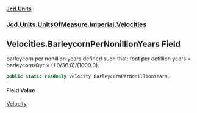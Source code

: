 #### [Jcd.Units](index 'index')
### [Jcd.Units.UnitsOfMeasure.Imperial](Jcd.Units.UnitsOfMeasure.Imperial 'Jcd.Units.UnitsOfMeasure.Imperial').[Velocities](Velocities 'Jcd.Units.UnitsOfMeasure.Imperial.Velocities')

## Velocities.BarleycornPerNonillionYears Field

barleycorn per nonillion years defined such that: foot per octillion years = barleycorn/Qyr × (1.0/36.0)/(1000.0).

```csharp
public static readonly Velocity BarleycornPerNonillionYears;
```

#### Field Value
[Velocity](Velocity 'Jcd.Units.UnitTypes.Velocity')